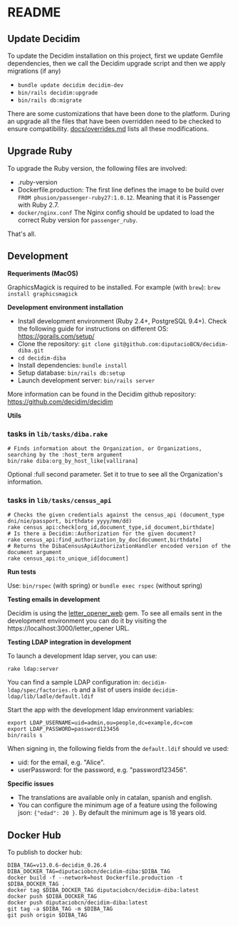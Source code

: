 # README

## Update Decidim

To update the Decidim installation on this project, first we update Gemfile
dependencies, then we call the Decidim upgrade script and then we apply
migrations (if any)

* `bundle update decidim decidim-dev`
* `bin/rails decidim:upgrade`
* `bin/rails db:migrate`

There are some customizations that have been done to the platform. During an upgrade
all the files that have been overridden need to be checked to ensure compatibility.
[docs/overrides.md](docs/overrides.md) lists all these modifications.

## Upgrade Ruby

To upgrade the Ruby version, the following files are involved:

- .ruby-version
- Dockerfile.production: The first line defines the image to be build over `FROM phusion/passenger-ruby27:1.0.12`. Meaning that it is Passenger with Ruby 2.7.
- `docker/nginx.conf` The Nginx config should be updated to load the correct Ruby version for `passenger_ruby`.

That's all.

## Development

**Requeriments (MacOS)**

GraphicsMagick is required to be installed. For example (with `brew`): `brew
install graphicsmagick`

**Development environment installation**

* Install development environment (Ruby 2.4+, PostgreSQL 9.4+). Check the
  following guide for instructions on different OS: https://gorails.com/setup/
* Clone the repository: `git clone git@github.com:diputacioBCN/decidim-diba.git`
* `cd decidim-diba`
* Install dependencies: `bundle install`
* Setup database: `bin/rails db:setup`
* Launch development server: `bin/rails server`

More information can be found in the Decidim github repository:
https://github.com/decidim/decidim

**Utils**

### tasks in `lib/tasks/diba.rake`

```
# Finds information about the Organization, or Organizations, searching by the :host_term argument
bin/rake diba:org_by_host_like[vallirana]
```

Optional :full second parameter. Set it to true to see all the Organization's information.

### tasks in `lib/tasks/census_api`

```
# Checks the given credentials against the census_api (document_type dni/nie/passport, birthdate yyyy/mm/dd)
rake census_api:check[org_id,document_type,id_document,birthdate]
# Is there a Decidim::Authorization for the given document?
rake census_api:find_authorization_by_doc[document,birthdate]
# Returns the DibaCensusApiAuthorizationHandler encoded version of the document argument
rake census_api:to_unique_id[document]
```

**Run tests**

Use: `bin/rspec` (with spring) or `bundle exec rspec` (without spring)

**Testing emails in development**

Decidim is using the
[letter_opener_web](https://github.com/fgrehm/letter_opener_web) gem. To see all
emails sent in the development environment you can do it by visiting the
https://localhost:3000/letter_opener URL.

**Testing LDAP integration in development**

To launch a development ldap server, you can use:

`rake ldap:server`

You can find a sample LDAP configuration in: `decidim-ldap/spec/factories.rb` and a list
of users inside `decidim-ldap/lib/ladle/default.ldif`

Start the app with the development ldap environment variables:
```
export LDAP_USERNAME=uid=admin,ou=people,dc=example,dc=com
export LDAP_PASSWORD=password123456
bin/rails s
```

When signing in, the following fields from the `default.ldif` should ve used:

- uid: for the email, e.g. "Alice".
- userPassword: for the password, e.g. "password123456".


**Specific issues**

* The translations are available only in catalan, spanish and english.
* You can configure the minimum age of a feature using the following json:
  `{"edad": 20 }`. By default the minimum age is 18 years old.

## Docker Hub
To publish to docker hub:

```
DIBA_TAG=v13.0.6-decidim_0.26.4
DIBA_DOCKER_TAG=diputaciobcn/decidim-diba:$DIBA_TAG
docker build -f --network=host Dockerfile.production -t $DIBA_DOCKER_TAG .
docker tag $DIBA_DOCKER_TAG diputaciobcn/decidim-diba:latest
docker push $DIBA_DOCKER_TAG
docker push diputaciobcn/decidim-diba:latest
git tag -a $DIBA_TAG -m $DIBA_TAG
git push origin $DIBA_TAG
```

